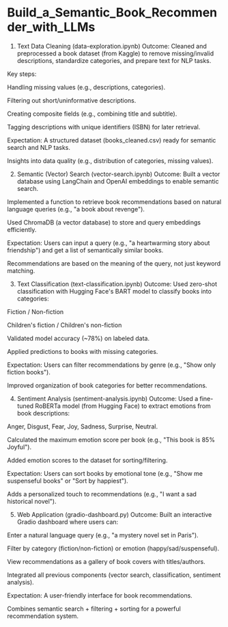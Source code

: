 # Build_a_Semantic_Book_Recommender_with_LLMs
1. Text Data Cleaning (data-exploration.ipynb)
Outcome:
Cleaned and preprocessed a book dataset (from Kaggle) to remove missing/invalid descriptions, standardize categories, and prepare text for NLP tasks.

Key steps:

Handling missing values (e.g., descriptions, categories).

Filtering out short/uninformative descriptions.

Creating composite fields (e.g., combining title and subtitle).

Tagging descriptions with unique identifiers (ISBN) for later retrieval.

Expectation:
A structured dataset (books_cleaned.csv) ready for semantic search and NLP tasks.

Insights into data quality (e.g., distribution of categories, missing values).

2. Semantic (Vector) Search (vector-search.ipynb)
Outcome:
Built a vector database using LangChain and OpenAI embeddings to enable semantic search.

Implemented a function to retrieve book recommendations based on natural language queries (e.g., "a book about revenge").

Used ChromaDB (a vector database) to store and query embeddings efficiently.

Expectation:
Users can input a query (e.g., "a heartwarming story about friendship") and get a list of semantically similar books.

Recommendations are based on the meaning of the query, not just keyword matching.

3. Text Classification (text-classification.ipynb)
Outcome:
Used zero-shot classification with Hugging Face's BART model to classify books into categories:

Fiction / Non-fiction

Children's fiction / Children's non-fiction

Validated model accuracy (~78%) on labeled data.

Applied predictions to books with missing categories.

Expectation:
Users can filter recommendations by genre (e.g., "Show only fiction books").

Improved organization of book categories for better recommendations.

4. Sentiment Analysis (sentiment-analysis.ipynb)
Outcome:
Used a fine-tuned RoBERTa model (from Hugging Face) to extract emotions from book descriptions:

Anger, Disgust, Fear, Joy, Sadness, Surprise, Neutral.

Calculated the maximum emotion score per book (e.g., "This book is 85% Joyful").

Added emotion scores to the dataset for sorting/filtering.

Expectation:
Users can sort books by emotional tone (e.g., "Show me suspenseful books" or "Sort by happiest").

Adds a personalized touch to recommendations (e.g., "I want a sad historical novel").

5. Web Application (gradio-dashboard.py)
Outcome:
Built an interactive Gradio dashboard where users can:

Enter a natural language query (e.g., "a mystery novel set in Paris").

Filter by category (fiction/non-fiction) or emotion (happy/sad/suspenseful).

View recommendations as a gallery of book covers with titles/authors.

Integrated all previous components (vector search, classification, sentiment analysis).

Expectation:
A user-friendly interface for book recommendations.

Combines semantic search + filtering + sorting for a powerful recommendation system.
